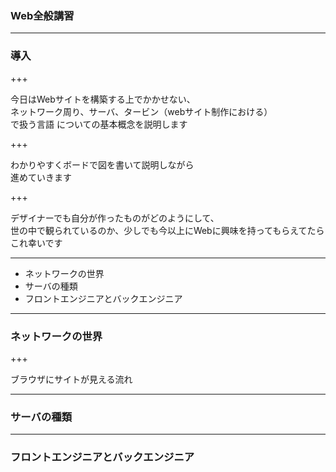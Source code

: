 ### Web全般講習

---

### 導入

+++

今日はWebサイトを構築する上でかかせない、<br>
ネットワーク周り、サーバ、タービン（webサイト制作における）<br>で扱う言語
についての基本概念を説明します

+++

わかりやすくボードで図を書いて説明しながら<br>
進めていきます

+++

デザイナーでも自分が作ったものがどのようにして、<br>
世の中で観られているのか、少しでも今以上にWebに興味を持ってもらえてたら<br>
これ幸いです

---

- ネットワークの世界
- サーバの種類
- フロントエンジニアとバックエンジニア

---

### ネットワークの世界

+++

ブラウザにサイトが見える流れ

---


### サーバの種類


---


### フロントエンジニアとバックエンジニア


